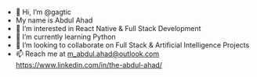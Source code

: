 - 👋 Hi, I’m @gagtic
- My name is Abdul Ahad
- 👀 I’m interested in React Native & Full Stack Development
- 🌱 I’m currently learning Python
- 💞️ I’m looking to collaborate on Full Stack & Artificial Intelligence Projects
- 📫 Reach me at 
m_abdul.ahad@outlook.com
https://www.linkedin.com/in/the-abdul-ahad/

<!---
gagtic/gagtic is a ✨ special ✨ repository because its `README.md` (this file) appears on your GitHub profile.
You can click the Preview link to take a look at your changes.
--->
